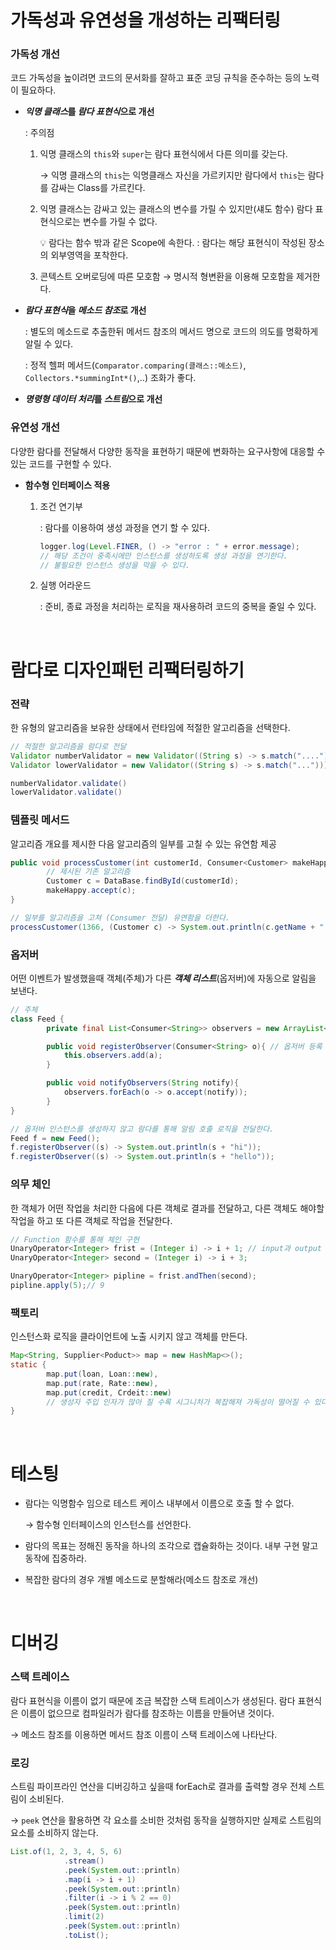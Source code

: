 # 가독성과 유연성을 개성하는 리팩터링

### 가독성 개선

코드 가독성을 높이려면 코드의 문서화를 잘하고 표준 코딩 규칙을 준수하는 등의 노력이 필요하다.

- ***익명 클래스*를 *람다 표현식*으로 개선**
    
    : 주의점
    
    1. 익명 클래스의 `this`와 `super`는 람다 표현식에서 다른 의미를 갖는다. 
        
        → 익명 클래스의 `this`는 익명클래스 자신을 가르키지만 람다에서 `this`는 람다를 감싸는 Class를 가르킨다. 
        
    2. 익명 클래스는 감싸고 있는 클래스의 변수를 가릴 수 있지만(섀도 함수) 람다 표현식으로는 변수를 가릴 수 없다.  
        
        <aside>
        💡 람다는 함수 밖과 같은 Scope에 속한다.
        : 람다는 해당 표현식이 작성된 장소의 외부영역을 포착한다.
        
        </aside>
        
    3. 콘텍스트 오버로딩에 따른 모호함 → 명시적 형변환을 이용해 모호함을 제거한다.
    
- ***람다 표현식*을 *메소드 참조*로 개선**
    
    : 별도의 메소드로 추출한뒤 메서드 참조의 메서드 명으로 코드의 의도를 명확하게 알릴 수 있다.
    
    : 정적 헬퍼 메서드(`Comparator.comparing(클래스::메소드)`, `Collectors.*summingInt*()`,..) 조화가 좋다.
    
- ***명령형 데이터 처리*를 *스트림*으로 개선**

### 유연성 개선

다양한 람다를 전달해서 다양한 동작을 표현하기 때문에 변화하는 요구사항에 대응할 수 있는 코드를 구현할 수 있다.

- **함수형 인터페이스 적용**
    1. 조건 연기부
        
        : 람다를 이용하여 생성 과정을 연기 할 수 있다.
        
        ```java
        logger.log(Level.FINER, () -> "error : " + error.message);
        // 해당 조건이 중족시에만 인스턴스를 생성하도록 생성 과정을 연기한다.
        // 불필요한 인스턴스 생성을 막을 수 있다.
        ```
        
    2. 실행 어라운드
        
        : 준비, 종료 과정을 처리하는 로직을 재사용하려 코드의 중복을 줄일 수 있다.

</br>

# 람다로 디자인패턴 리팩터링하기

### 전략

한 유형의 알고리즘을 보유한 상태에서 런타임에 적절한 알고리즘을 선택한다.

```java
// 적절한 알고리즘을 람다로 전달
Validator numberValidator = new Validator((String s) -> s.match("....")));
Validator lowerValidator = new Validator((String s) -> s.match("...")));

numberValidator.validate()
lowerValidator.validate()
```

### 템플릿 메서드

알고리즘 개요를 제시한 다음 알고리즘의 일부를 고칠 수 있는 유연함 제공

```java
public void processCustomer(int customerId, Consumer<Customer> makeHappy){
		// 제시된 기존 알고리즘
		Customer c = DataBase.findById(customerId);
		makeHappy.accept(c);
}

// 일부를 알고리즘을 고쳐 (Consumer 전달) 유연함을 더한다.
processCustomer(1366, (Customer c) -> System.out.println(c.getName + " happy!"));
```

### 옵저버

어떤 이벤트가 발생했을때 객체(주체)가 다른 ***객체 리스트***(옵저버)에 자동으로 알림을 보낸다. 

```java
// 주체 
class Feed {
		private final List<Consumer<String>> observers = new ArrayList<>();

		public void registerObserver(Consumer<String> o){ // 옵저버 등록
			this.observers.add(a);
		}

		public void notifyObservers(String notify){
			observers.forEach(o -> o.accept(notify));
		}
} 

// 옵저버 인스턴스를 생성하지 않고 람다를 통해 알림 호출 로직을 전달한다. 
Feed f = new Feed();
f.registerObserver((s) -> System.out.println(s + "hi"));
f.registerObserver((s) -> System.out.println(s + "hello"));
```

### 의무 체인

한 객체가 어떤 작업을 처리한 다음에 다른 객체로 결과를 전달하고, 다른 객체도 해야할 작업을 하고 또 다른 객체로 작업을 전달한다.

```java
// Function 함수를 통해 체인 구현
UnaryOperator<Integer> frist = (Integer i) -> i + 1; // input과 output 타입이 값은 Function?
UnaryOperator<Integer> second = (Integer i) -> i + 3;

UnaryOperator<Integer> pipline = frist.andThen(second);
pipline.apply(5);// 9
```

### 팩토리

인스턴스화 로직을 클라이언트에 노출 시키지 않고 객체를 만든다.

```java
Map<String, Supplier<Poduct>> map = new HashMap<>();
static {
		map.put(loan, Loan::new),
		map.put(rate, Rate::new),
		map.put(credit, Crdeit::new) 
		// 생성자 주입 인자가 많아 질 수록 시그니처가 복잡해져 가독성이 떨어질 수 있다.
}
```

</br>


# 테스팅

- 람다는 익명함수 임으로 테스트 케이스 내부에서 이름으로 호출 할 수 없다.
    
    → 함수형 인터페이스의 인스턴스를 선언한다. 
    
- 람다의 목표는 정해진 동작을 하나의 조각으로 캡슐화하는 것이다. 내부 구현 말고 동작에 집중하라.
- 복잡한 람다의 경우 개별 메소드로 분할해라(메소드 참조로 개선)

</br>


# 디버깅

### 스택 트레이스

람다 표현식을 이름이 없기 때문에 조금 복잡한 스택 트레이스가 생성된다. 람다 표현식은 이름이 없으므로 컴파일러가 람다를 참조하는 이름을 만들어낸 것이다. 

→ 메소드 참조를 이용하면 메서드 참조 이름이 스택 트레이스에 나타난다.

### 로깅

스트림 파이프라인 연산을 디버깅하고 싶을때 forEach로 결과를 출력할 경우 전체 스트림이 소비된다.

→ `peek` 연산을 활용하면 각 요소를 소비한 것처럼 동작을 실행하지만 실제로 스트림의 요소를 소비하지 않는다.

```java
List.of(1, 2, 3, 4, 5, 6)
			.stream()
			.peek(System.out::println)
			.map(i -> i + 1)
			.peek(System.out::println)
			.filter(i -> i % 2 == 0)
			.peek(System.out::println)
			.limit(2)
			.peek(System.out::println)
			.toList();
```
